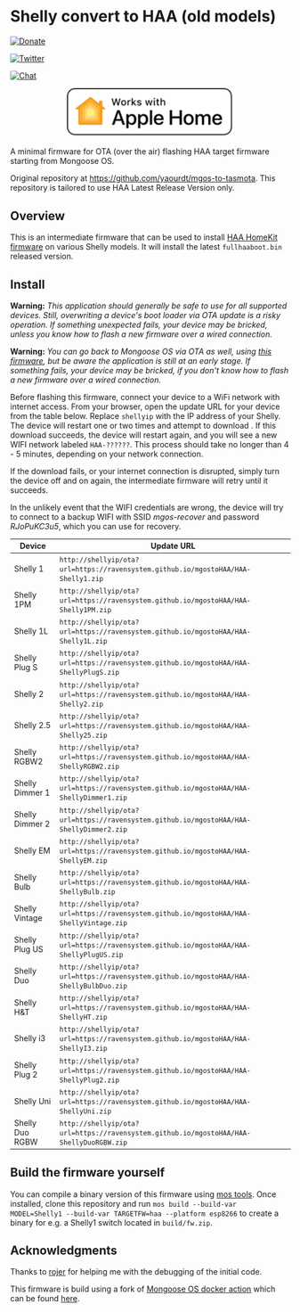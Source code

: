 # Shelly convert to HAA (old models)

[![Donate](https://img.shields.io/badge/donate-PayPal-blue.svg)](https://paypal.me/ravensystem)

[![Twitter](https://img.shields.io/twitter/follow/RavenSystem.svg?style=social)](https://twitter.com/RavenSystem)

[![Chat](https://img.shields.io/discord/594630635696553994?style=social)](https://discord.com/servers/esp-homekit-devices-594630635696553994)

<p align="center"><img width="300" src="https://raw.githubusercontent.com/RavenSystem/ravensystem-media/master/works-with-apple-home.svg"></p>

A minimal firmware for OTA (over the air) flashing HAA target firmware
starting from Mongoose OS.

Original repository at https://github.com/yaourdt/mgos-to-tasmota. This repository
is tailored to use HAA Latest Release Version only.

## Overview

This is an intermediate firmware that can be used to install [HAA HomeKit firmware](https://github.com/RavenSystem/esp-homekit-devices)
on various Shelly models. It will install the latest `fullhaaboot.bin` released version.

## Install

**Warning:** _This application should generally be safe to use for all supported
devices. Still, overwriting a device's boot loader via OTA update is a risky
operation. If something unexpected fails, your device may be bricked, unless you
know how to flash a new firmware over a wired connection._

**Warning:** _You can go back to Mongoose OS via OTA as well, using [this firmware](https://github.com/yaourdt/tasmota-to-mgos),
but be aware the application is still at an early stage. If something fails,
your device may be bricked, if you don't know how to flash a new firmware over
a wired connection._

Before flashing this firmware, connect your device to a WiFi network with
internet access. From your browser, open the update URL for your device from the
table below. Replace `shellyip` with the IP address of your Shelly. The device
will restart one or two times and attempt to download . If this download
succeeds, the device will restart again, and you will see a new WIFI network
labeled `HAA-??????`. This process should take no longer than 4 - 5 minutes,
depending on your network connection.

If the download fails, or your internet connection is disrupted, simply turn the
device off and on again, the intermediate firmware will retry until it succeeds.

In the unlikely event that the WIFI credentials are wrong, the device will try
to connect to a backup WIFI with SSID _mgos-recover_ and password _RJoPuKC3u5_,
which you can use for recovery.

Device | Update URL
--- | ---
Shelly 1        | `http://shellyip/ota?url=https://ravensystem.github.io/mgostoHAA/HAA-Shelly1.zip`
Shelly 1PM      | `http://shellyip/ota?url=https://ravensystem.github.io/mgostoHAA/HAA-Shelly1PM.zip`
Shelly 1L       | `http://shellyip/ota?url=https://ravensystem.github.io/mgostoHAA/HAA-Shelly1L.zip`
Shelly Plug S   | `http://shellyip/ota?url=https://ravensystem.github.io/mgostoHAA/HAA-ShellyPlugS.zip`
Shelly 2        | `http://shellyip/ota?url=https://ravensystem.github.io/mgostoHAA/HAA-Shelly2.zip` 
Shelly 2.5      | `http://shellyip/ota?url=https://ravensystem.github.io/mgostoHAA/HAA-Shelly25.zip`
Shelly RGBW2    | `http://shellyip/ota?url=https://ravensystem.github.io/mgostoHAA/HAA-ShellyRGBW2.zip`
Shelly Dimmer 1 | `http://shellyip/ota?url=https://ravensystem.github.io/mgostoHAA/HAA-ShellyDimmer1.zip`
Shelly Dimmer 2 | `http://shellyip/ota?url=https://ravensystem.github.io/mgostoHAA/HAA-ShellyDimmer2.zip`
Shelly EM       | `http://shellyip/ota?url=https://ravensystem.github.io/mgostoHAA/HAA-ShellyEM.zip`
Shelly Bulb     | `http://shellyip/ota?url=https://ravensystem.github.io/mgostoHAA/HAA-ShellyBulb.zip`
Shelly Vintage  | `http://shellyip/ota?url=https://ravensystem.github.io/mgostoHAA/HAA-ShellyVintage.zip`
Shelly Plug US  | `http://shellyip/ota?url=https://ravensystem.github.io/mgostoHAA/HAA-ShellyPlugUS.zip`
Shelly Duo      | `http://shellyip/ota?url=https://ravensystem.github.io/mgostoHAA/HAA-ShellyBulbDuo.zip`
Shelly H&T      | `http://shellyip/ota?url=https://ravensystem.github.io/mgostoHAA/HAA-ShellyHT.zip`
Shelly i3       | `http://shellyip/ota?url=https://ravensystem.github.io/mgostoHAA/HAA-ShellyI3.zip`
Shelly Plug 2   | `http://shellyip/ota?url=https://ravensystem.github.io/mgostoHAA/HAA-ShellyPlug2.zip`
Shelly Uni      | `http://shellyip/ota?url=https://ravensystem.github.io/mgostoHAA/HAA-ShellyUni.zip`
Shelly Duo RGBW | `http://shellyip/ota?url=https://ravensystem.github.io/mgostoHAA/HAA-ShellyDuoRGBW.zip`


## Build the firmware yourself

You can compile a binary version of this firmware using [mos tools](https://mongoose-os.com/docs/mongoose-os/quickstart/setup.md#1-download-and-install-mos-tool). Once installed, clone this repository and run
`mos build --build-var MODEL=Shelly1 --build-var TARGETFW=haa --platform esp8266`
to create a binary for e.g. a Shelly1 switch located in `build/fw.zip`.

## Acknowledgments
Thanks to [rojer](https://github.com/rojer) for helping me with the debugging of
the initial code.

This firmware is build using a fork of [Mongoose OS docker action](https://github.com/dea82/mongoose-os-action)
which can be found [here](https://github.com/yaourdt/mongoose-os-action).
